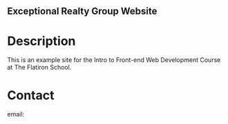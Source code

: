 Exceptional Realty Group Website
---

# Description

This is an example site for the Intro to Front-end Web Development Course at The Flatiron School.

# Contact 

email:

